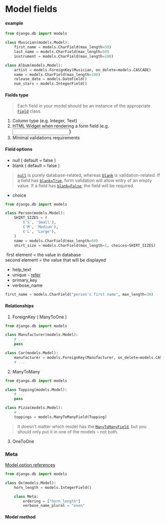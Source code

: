 # Model fields

#### example

~~~python
from django.db import models

class Musician(models.Model):
    first_name = models.CharField(max_length=50)
    last_name = models.CharField(max_length=50)
    instrument = models.CharField(max_length=100)

class Album(models.Model):
    artist = models.ForeignKey(Musician, on_delete=models.CASCADE)
    name = models.CharField(max_length=100)
    release_date = models.DateField()
    num_stars = models.IntegerField()
~~~



#### Fields type

> Each field in your model should be an instance of the appropriate [`Field`](https://docs.djangoproject.com/en/1.10/ref/models/fields/#django.db.models.Field) class.

1. Column type (e.g. Integer, Text)
2. HTML Widget when rendering a form field (e.g. <input type="text">)
3. MInimal validations requirements





#### Field options

* null ( default = false )
* blank ( default = false )

>  [`null`](https://docs.djangoproject.com/en/1.10/ref/models/fields/#django.db.models.Field.null) is purely database-related, whereas [`blank`](https://docs.djangoproject.com/en/1.10/ref/models/fields/#django.db.models.Field.blank) is validation-related. If a field has [`blank=True`](https://docs.djangoproject.com/en/1.10/ref/models/fields/#django.db.models.Field.blank), form validation will allow entry of an empty value. If a field has [`blank=False`](https://docs.djangoproject.com/en/1.10/ref/models/fields/#django.db.models.Field.blank), the field will be required.

* choice

~~~python
from django.db import models

class Person(models.Model):
    SHIRT_SIZES = (
        ('S', 'Small'),
        ('M', 'Medium'),
        ('L', 'Large'),
    )
    name = models.CharField(max_length=60)
    shirt_size = models.CharField(max_length=1, choices=SHIRT_SIZES)
~~~

​	first element = the value in database  
​	second element = the value that will be displayed

* help_text
* unique - [refer](https://docs.djangoproject.com/en/1.10/ref/models/fields/#common-model-field-options)
* primary_key
* verbose_name

~~~python
first_name = models.CharField("person's first name", max_length=30)
~~~





#### Relationships

1.  ForeignKey ( ManyToOne )

~~~python
from django.db import models

class Manufacturer(models.Model):
    # ...
    pass

class Car(models.Model):
    manufacturer = models.ForeignKey(Manufacturer, on_delete=models.CASCADE)
    # ...
~~~

2. ManyToMany

~~~python
from django.db import models

class Topping(models.Model):
    # ...
    pass

class Pizza(models.Model):
    # ...
    toppings = models.ManyToManyField(Topping)
~~~

> It doesn’t matter which model has the [`ManyToManyField`](https://docs.djangoproject.com/en/1.10/ref/models/fields/#django.db.models.ManyToManyField), but you should only put it in one of the models – not both.

3. OneToOne







### Meta

[Model option references](https://docs.djangoproject.com/en/1.10/ref/models/options/)

~~~python
from django.db import models

class Ox(models.Model):
    horn_length = models.IntegerField()

    class Meta:
        ordering = ["horn_length"]
        verbose_name_plural = "oxen"
~~~





#### Model method

